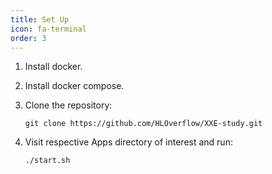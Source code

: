 ```yaml
---
title: Set Up
icon: fa-terminal
order: 3
---
```


1. Install docker.

2. Install docker compose.

3. Clone the repository: 

    `git clone https://github.com/HLOverflow/XXE-study.git`

4. Visit respective Apps directory of interest and run:

    `./start.sh`

